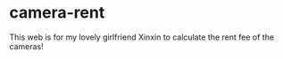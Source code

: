 # camera-rent
This web is for my lovely girlfriend Xinxin to calculate the rent fee of the cameras!

